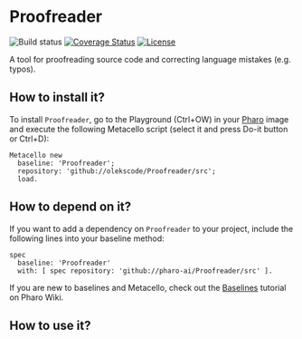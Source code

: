 # Proofreader

![Build status](https://github.com/pharo-ai/Proofreader/workflows/CI/badge.svg)
[![Coverage Status](https://coveralls.io/repos/github/pharo-ai/Proofreader/badge.svg?branch=master)](https://coveralls.io/github/pharo-ai/Proofreader?branch=master)
[![License](https://img.shields.io/badge/license-MIT-blue.svg)](https://raw.githubusercontent.com/pharo-ai/Proofreader/master/LICENSE)

A tool for proofreading source code and correcting language mistakes (e.g. typos).

## How to install it?

To install `Proofreader`, go to the Playground (Ctrl+OW) in your [Pharo](https://pharo.org/) image and execute the following Metacello script (select it and press Do-it button or Ctrl+D):

```Smalltalk
Metacello new
  baseline: 'Proofreader';
  repository: 'github://olekscode/Proofreader/src';
  load.
```

## How to depend on it?

If you want to add a dependency on `Proofreader` to your project, include the following lines into your baseline method:

```Smalltalk
spec
  baseline: 'Proofreader'
  with: [ spec repository: 'github://pharo-ai/Proofreader/src' ].
```

If you are new to baselines and Metacello, check out the [Baselines](https://github.com/pharo-open-documentation/pharo-wiki/blob/master/General/Baselines.md) tutorial on Pharo Wiki.

## How to use it?
